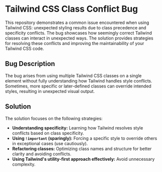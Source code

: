 # Tailwind CSS Class Conflict Bug

This repository demonstrates a common issue encountered when using Tailwind CSS: unexpected styling results due to class precedence and specificity conflicts.  The bug showcases how seemingly correct Tailwind classes can interact in unexpected ways. The solution provides strategies for resolving these conflicts and improving the maintainability of your Tailwind CSS code.

## Bug Description

The bug arises from using multiple Tailwind CSS classes on a single element without fully understanding how Tailwind handles style conflicts. Sometimes, more specific or later-defined classes can override intended styles, resulting in unexpected visual output.

## Solution

The solution focuses on the following strategies:

* **Understanding specificity:** Learning how Tailwind resolves style conflicts based on class specificity.
* **Using `!important` (sparingly):**  Forcing a specific style to override others in exceptional cases (use cautiously).
* **Refactoring classes:**  Optimizing class names and structure for better clarity and avoiding conflicts.
* **Using Tailwind's utility-first approach effectively:** Avoid unnecessary complexity.